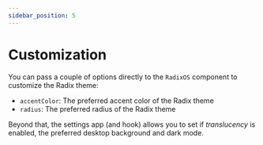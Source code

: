 ```yaml
---
sidebar_position: 5
---
```


# Customization

You can pass a couple of options directly to the `RadixOS` component to customize the Radix theme:

- `accentColor`: The preferred accent color of the Radix theme
- `radius`: The preferred radius of the Radix theme

Beyond that, the settings app (and hook) allows you to set if _translucency_ is enabled, the preferred desktop background and dark mode.
